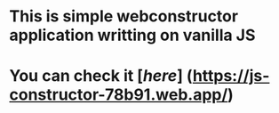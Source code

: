 # This is simple webconstructor application writting on vanilla JS
# You can check it [***here***] (https://js-constructor-78b91.web.app/)